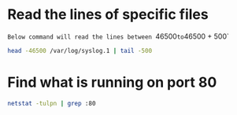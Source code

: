 # Read the lines of specific files
`Below command will read the lines between `46500` to `46500 + 500`

```bash
head -46500 /var/log/syslog.1 | tail -500
```


# Find what is running on port 80
```bash
netstat -tulpn | grep :80
```
